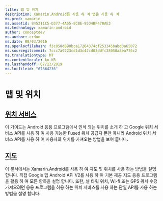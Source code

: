 ```yaml
---
title: 맵 및 위치
description: Xamarin.Android를 사용 하 여 맵을 사용 하 여
ms.prod: xamarin
ms.assetid: B45211C5-D377-4A55-8C8E-95D4BF470AE3
ms.technology: xamarin-android
author: conceptdev
ms.author: crdun
ms.date: 08/03/2016
ms.openlocfilehash: f3c058d898bca17264374cf253345babd3a65072
ms.sourcegitcommit: 7ccc7a9223cd1d3c42cd03ddfc28050a8ea776c2
ms.translationtype: MT
ms.contentlocale: ko-KR
ms.lasthandoff: 07/13/2019
ms.locfileid: "67864236"
---
```

# <a name="maps-and-location"></a>맵 및 위치


## <a name="location-servicesandroidplatformmaps-and-locationlocationmd"></a>[위치 서비스](~/android/platform/maps-and-location/location.md)

이 가이드는 Android 응용 프로그램에서 인식 되는 위치를 소개 하 고 Google 위치 서비스 API를 사용 하 여 사용 가능한 Fused 위치 공급자 뿐만 아니라 Android 위치 서비스 API를 사용 하 여 사용자의 위치를 가져오는 방법을 보여 줍니다.


## <a name="mapsandroidplatformmaps-and-locationmapsindexmd"></a>[지도](~/android/platform/maps-and-location/maps/index.md)

이 문서에서는 Xamarin.Android를 사용 하 여 지도 및 위치를 사용 하는 방법을 설명 합니다. 직접 Google 맵 Android API V2를 사용 하 여 기본 제공 지도 응용 프로그램을 활용 하 여 모든 항목을 설명 합니다. 또한, 셀 타워 위치, Wi-fi 또는 GPS 위치 수정 가져오려면 응용 프로그램을 허용 하는 위치 서비스를 사용 하는 단일 API를 사용 하는 방법을 설명 합니다.


